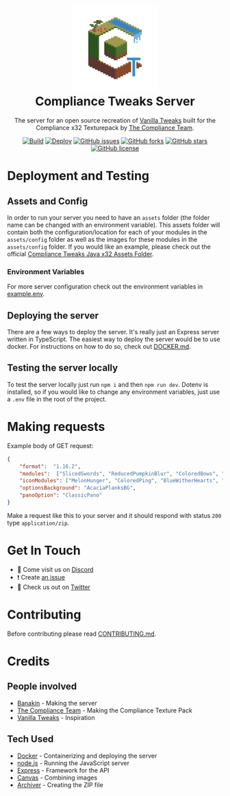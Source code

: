 [discord]:https://discord.gg/kBMEmDD
[twitter]:https://twitter.com/Compliance32x
[wiki]:https://github.com/Compliance-Resource-Pack/ComplianceTweaksServer/wiki

<h1 align="center">
    <br>
    <a href="https://compliancepack.net/tweaks"><img src="logo.png" alt="Compliance Tweaks" width="200"></a>
    <br>
    Compliance Tweaks Server
    <br>
</h1>

<p align="center">The server for an open source recreation of <a href="https://vanillatweaks.net/picker/resource-packs/">Vanilla Tweaks</a> built for the Compliance x32 Texturepack by <a href="https://compliancepack.net/">The Compliance Team</a>.</p>

<p align="center">
    <a href="https://github.com/Compliance-Resource-Pack/ComplianceTweaksServer/actions"><img alt="Build" src="https://github.com/Compliance-Resource-Pack/ComplianceTweaksServer/workflows/Build/badge.svg"></a>
    <a href="https://github.com/Compliance-Resource-Pack/ComplianceTweaksServer/actions"><img alt="Deploy" src="https://github.com/Compliance-Resource-Pack/ComplianceTweaksServer/workflows/Deploy/badge.svg"></a>
    <a href="https://github.com/Compliance-Resource-Pack/ComplianceTweaksServer/issues"><img alt="GitHub issues" src="https://img.shields.io/github/issues/Compliance-Resource-Pack/ComplianceTweaksServer"></a>
    <a href="https://github.com/Compliance-Resource-Pack/ComplianceTweaksServer/network"><img alt="GitHub forks" src="https://img.shields.io/github/forks/Compliance-Resource-Pack/ComplianceTweaksServer"></a>
    <a href="https://github.com/Compliance-Resource-Pack/ComplianceTweaksServer/stargazers"><img alt="GitHub stars" src="https://img.shields.io/github/stars/Compliance-Resource-Pack/ComplianceTweaksServer"></a>
    <a href="https://github.com/Compliance-Resource-Pack/ComplianceTweaksServer/blob/main/LICENSE"><img alt="GitHub license" src="https://img.shields.io/github/license/Compliance-Resource-Pack/ComplianceTweaksServer"></a>
</p>

# Deployment and Testing
## Assets and Config
In order to run your server you need to have an `assets` folder (the folder name can be changed with an environment variable). This assets folder will contain both the configuration/location for each of your modules in the `assets/config` folder as well as the images for these modules in the `assets/config` folder. If you would like an example, please check out the official [Compliance Tweaks Java x32 Assets Folder](https://github.com/Compliance-Resource-Pack/ComplianceTweaks-Java-x32).

### Environment Variables
For more server configuration check out the environment variables in [example.env](example.env).

## Deploying the server
There are a few ways to deploy the server. It's really just an Express server written in TypeScript. The easiest way to deploy the server would be to use docker. For instructions on how to do so, check out [DOCKER.md](DOCKER.md).

## Testing the server locally
To test the server locally just run `npm i` and then `npm run dev`. Dotenv is installed, so if you would like to change any environment variables, just use a `.env` file in the root of the project.

# Making requests
Example body of GET request:
```json
{
    "format":  "1.16.2",
    "modules":  ["SlicedSwords", "ReducedPumpkinBlur", "ColoredBows", "OreBorders", "StickyPistonSides"],
    "iconModules": ["MelonHunger", "ColoredPing", "BlueWitherHearts", "RainbowXP"],
    "optionsBackground": "AcaciaPlanksBG",
    "panoOption": "ClassicPano"
}
```
Make a request like this to your server and it should respond with status `200` type `application/zip`.

# Get In Touch
- 💬 Come visit us on [Discord][discord]
- ❗️ Create [an issue](https://github.com/Compliance-Resource-Pack/ComplianceTweaksServer/issues/new)
- 🦜 Check us out on [Twitter][twitter]

# Contributing
Before contributing please read [CONTRIBUTING.md](CONTRIBUTING.md).

# Credits
## People involved
- [Banakin](https://banakin.dev/) - Making the server
- [The Compliance Team](https://compliancepack.net/) - Making the Compliance Texture Pack
- [Vanilla Tweaks](https://vanillatweaks.net/picker/resource-packs/) - Inspiration

## Tech Used
- [Docker](https://www.docker.com/) - Containerizing and deploying the server
- [node.js](https://nodejs.org/) - Running the JavaScript server
- [Express](https://expressjs.com/) - Framework for the API
- [Canvas](https://github.com/Automattic/node-canvas) - Combining images
- [Archiver](https://github.com/archiverjs/node-archiver) - Creating the ZIP file